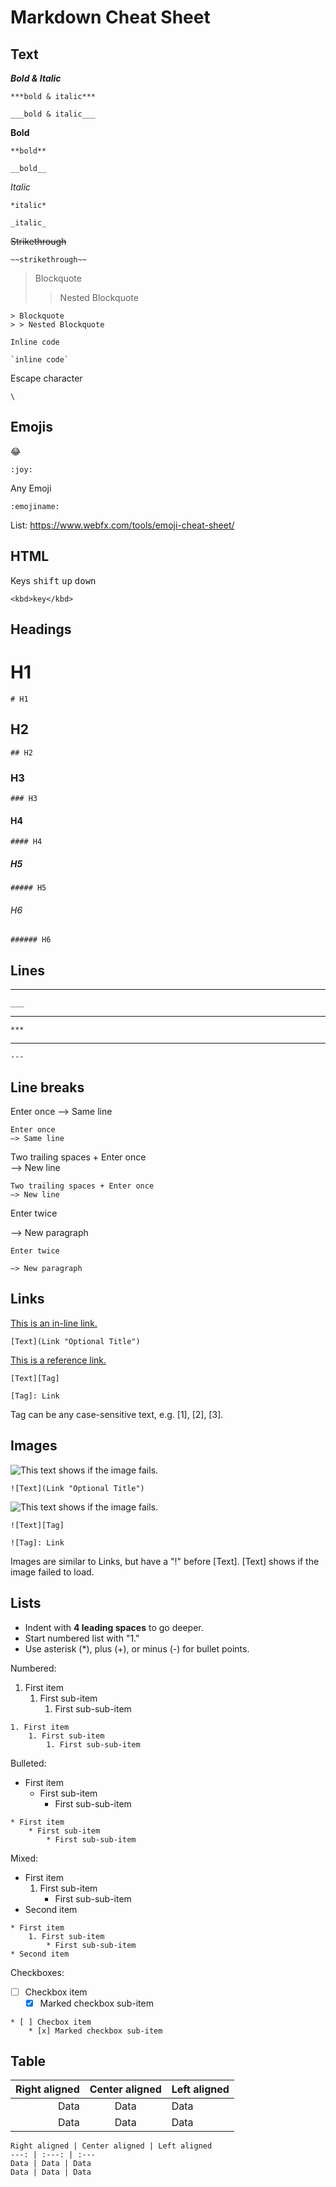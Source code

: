 # Markdown Cheat Sheet

<!------------------------------------------------------------>

## Text



***Bold & Italic***
```
***bold & italic***
```
```
___bold & italic___
```

**Bold**
```
**bold**
```
```
__bold__
```

_Italic_
```
*italic* 
```
```
_italic_  
```

~~Strikethrough~~
```
~~strikethrough~~
```

> Blockquote
> >  Nested Blockquote
```
> Blockquote
> > Nested Blockquote
```

`Inline code`
```
`inline code`
```

Escape character
```
\
```

<!------------------------------------------------------------>

## Emojis

😂
```
:joy:
```

Any Emoji
```
:emojiname:
```
List: https://www.webfx.com/tools/emoji-cheat-sheet/

<!------------------------------------------------------------>

## HTML

Keys <kbd>shift</kbd> <kbd>up</kbd> <kbd>down</kbd>
```
<kbd>key</kbd>
```

<!------------------------------------------------------------>

## Headings

# H1
```
# H1
```
## H2
```
## H2
``` 
### H3
```
### H3
```
#### H4
```
#### H4
```
##### H5
```
##### H5
```
###### H6
```
###### H6
```

<!------------------------------------------------------------>

## Lines

___
```
___
```
***
```
***
```
---
```
---
```

<!------------------------------------------------------------>

## Line breaks

Enter once
—> Same line
```
Enter once
—> Same line
```
Two trailing spaces + Enter once  
—> New line
```
Two trailing spaces + Enter once  
—> New line
```
Enter twice

—> New paragraph
```
Enter twice

—> New paragraph
```

<!------------------------------------------------------------>

## Links

[This is an in-line link.](https://github.com/qualuo/Markdown-Cheat-Sheet "Optional Title")
```
[Text](Link "Optional Title")  
```
[This is a reference link.][1] 
```
[Text][Tag]  

[Tag]: Link   
```
[1]: https://github.com/qualuo/Markdown-Cheat-Sheet
    
Tag can be any case-sensitive text, e.g. \[1], [2], [3].

<!------------------------------------------------------------>

## Images

![This text shows if the image fails.](https://avatars.githubusercontent.com/u/10774983?s=96&v=4 "This is an in-line image.")
```
![Text](Link "Optional Title")  
```

![This text shows if the image fails.][img1]
```
![Text][Tag]  

![Tag]: Link   
```
[img1]: https://avatars.githubusercontent.com/u/10774983?s=96&v=4 "This is a reference image."

Images are similar to Links, but have a "!" before [Text]. [Text] shows if the image failed to load.

<!------------------------------------------------------------>

## Lists

* Indent with **4 leading spaces** to go deeper.  
* Start numbered list with "1."  
* Use asterisk (*), plus (+), or minus (-) for bullet points.

Numbered:  
1. First item
    1. First sub-item  
        1. First sub-sub-item  
```
1. First item
    1. First sub-item  
        1. First sub-sub-item
```

Bulleted:  
* First item
    * First sub-item
        * First sub-sub-item
```
* First item
    * First sub-item  
        * First sub-sub-item
```

Mixed:
* First item
   1. First sub-item
       * First sub-sub-item
* Second item
```
* First item
    1. First sub-item  
        * First sub-sub-item
* Second item
```

Checkboxes:
* [ ] Checkbox item
    * [x] Marked checkbox sub-item
```
* [ ] Checbox item
    * [x] Marked checkbox sub-item
```

<!------------------------------------------------------------>

## Table

Right aligned | Center aligned | Left aligned
---: | :---: | :---
Data | Data | Data
Data | Data | Data
```
Right aligned | Center aligned | Left aligned
---: | :---: | :---
Data | Data | Data
Data | Data | Data
```
